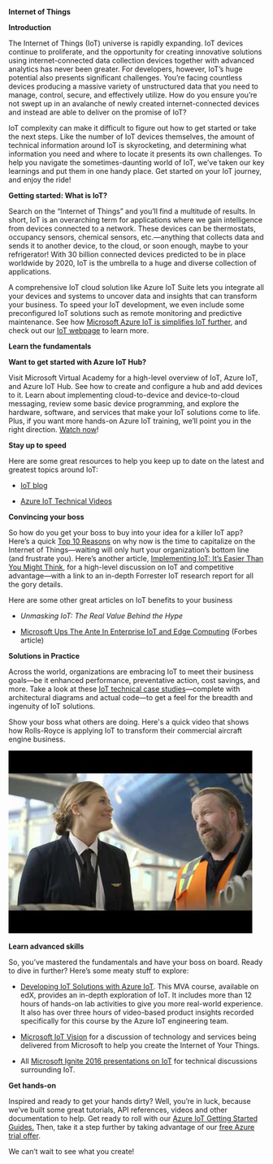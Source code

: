 **Internet of Things**

**Introduction**

The Internet of Things (IoT) universe is rapidly expanding. IoT devices continue to proliferate, and the opportunity for creating innovative solutions using internet-connected data collection devices together with advanced analytics has never been greater. For developers, however, IoT’s huge potential also presents significant challenges. You’re facing countless devices producing a massive variety of unstructured data that you need to manage, control, secure, and effectively utilize. How do you ensure you’re not swept up in an avalanche of newly created internet-connected devices and instead are able to deliver on the promise of IoT?

IoT complexity can make it difficult to figure out how to get started or take the next steps. Like the number of IoT devices themselves, the amount of technical information around IoT is skyrocketing, and determining what information you need and where to locate it presents its own challenges. To help you navigate the sometimes-daunting world of IoT, we’ve taken our key learnings and put them in one handy place. Get started on your IoT journey, and enjoy the ride!

**Getting started: What is IoT?**

Search on the “Internet of Things” and you’ll find a multitude of results. In short, IoT is an overarching term for applications where we gain intelligence from devices connected to a network. These devices can be thermostats, occupancy sensors, chemical sensors, etc.—anything that collects data and sends it to another device, to the cloud, or soon enough, maybe to your refrigerator! With 30 billion connected devices predicted to be in place worldwide by 2020, IoT is the umbrella to a huge and diverse collection of applications.

A comprehensive IoT cloud solution like Azure IoT Suite lets you integrate all your devices and systems to uncover data and insights that can transform your business. To speed your IoT development, we even include some preconfigured IoT solutions such as remote monitoring and predictive maintenance. See how [Microsoft Azure IoT is simplifies IoT further](https://blogs.microsoft.com/iot/2017/04/20/microsoft-simplifies-iot-further/), and check out our [IoT webpage](https://www.microsoft.com/en-us/internet-of-things/) to learn more.

**Learn the fundamentals**

**Want to get started with Azure IoT Hub?**

Visit Microsoft Virtual Academy for a high-level overview of IoT, Azure IoT, and Azure IoT Hub. See how to create and configure a hub and add devices to it. Learn about implementing cloud-to-device and device-to-cloud messaging, review some basic device programming, and explore the hardware, software, and services that make your IoT solutions come to life. Plus, if you want more hands-on Azure IoT training, we’ll point you in the right direction. [Watch now](https://aka.ms/mva-intro-to-azure-iot)!

**Stay up to speed**

Here are some great resources to help you keep up to date on the latest and greatest topics around IoT:

-   [IoT blog](https://blogs.microsoft.com/iot/)

-   [Azure IoT Technical Videos](https://azure.microsoft.com/en-us/resources/videos/index/?services=iot-hub)

**Convincing your boss**

So how do you get your boss to buy into your idea for a killer IoT app? Here’s a quick [Top 10 Reasons](http://download.microsoft.com/download/5/D/1/5D156668-A0C4-406E-A487-2A7AE38403BD/Ten_Reasons_Your_Business_Needs_a_Strategy_Now_to_Capitalize_on_the_Internet_of_Things_whitepaper_EN_US.pdf) on why now is the time to capitalize on the Internet of Things—waiting will only hurt your organization’s bottom line (and frustrate you). Here’s another article, [Implementing IoT: It’s Easier Than You Might Think](https://info.microsoft.com/article-forrester-implementing-iot.html), for a high-level discussion on IoT and competitive advantage—with a link to an in-depth Forrester IoT research report for all the gory details.

Here are some other great articles on IoT benefits to your business

-   *Unmasking IoT: The Real Value Behind the Hype*

-   [Microsoft Ups The Ante In Enterprise IoT and Edge Computing](https://www.forbes.com/forbes/welcome/?toURL=https://www.forbes.com/sites/janakirammsv/2017/04/24/microsoft-ups-the-ante-in-enterprise-iot-and-edge-computing/&refURL=&referrer=#712b27571e7f) (Forbes article)

**Solutions in Practice**

Across the world, organizations are embracing IoT to meet their business goals—be it enhanced performance, preventative action, cost savings, and more. Take a look at these [IoT technical case studies](https://microsoft.github.io/techcasestudies/#technology=IoT)—complete with architectural diagrams and actual code—to get a feel for the breadth and ingenuity of IoT solutions.

Show your boss what others are doing. Here's a quick video that shows how Rolls-Royce is applying IoT to transform their commercial aircraft engine business.

[<img src="./media/image1.jpg" width="480" height="360" />](https://www.youtube.com/watch?v=B3CZXp-RK0g)

**Learn advanced skills**

So, you’ve mastered the fundamentals and have your boss on board. Ready to dive in further? Here’s some meaty stuff to explore:

-   [Developing IoT Solutions with Azure IoT](https://www.edx.org/course/developing-iot-solutions-azure-iot-hub-microsoft-dev225x). This MVA course, available on edX, provides an in-depth exploration of IoT. It includes more than 12 hours of hands-on lab activities to give you more real-world experience. It also has over three hours of video-based product insights recorded specifically for this course by the Azure IoT engineering team.

<!-- -->

-   [Microsoft IoT Vision](https://channel9.msdn.com/Events/Ignite/2016/BRK2238) for a discussion of technology and services being delivered from Microsoft to help you create the Internet of Your Things.

-   All [Microsoft Ignite 2016 presentations on IoT](https://channel9.msdn.com/Events/Ignite/2016?sort=status&direction=desc&tag=internet-of-things&term=) for technical discussions surrounding IoT.

**Get hands-on**

Inspired and ready to get your hands dirty? Well, you’re in luck, because we’ve built some great tutorials, API references, videos and other documentation to help. Get ready to roll with our [Azure IoT Getting Started Guides.](https://docs.microsoft.com/en-us/azure/iot-hub/iot-hub-what-is-iot-hub) Then, take it a step further by taking advantage of our [free Azure trial offer](https://azure.microsoft.com/en-us/free/).

We can’t wait to see what you create!

